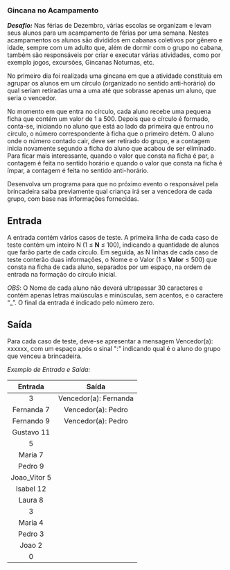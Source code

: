 ### **Gincana no Acampamento**

***Desafio:***
  Nas férias de Dezembro, várias escolas se organizam e levam seus 
alunos para um acampamento de férias por uma semana. Nestes acampamentos 
os alunos são divididos em cabanas coletivos por gênero e idade, sempre 
com um adulto que, além de dormir com o grupo no cabana, também são 
responsáveis por criar e executar várias atividades, como por exemplo 
jogos, excursões, Gincanas Noturnas, etc.

  No primeiro dia foi realizada uma gincana em que a atividade constituia 
em agrupar os alunos em um círculo (organizado no sentido anti-horário) do 
qual seriam retiradas uma a uma até que sobrasse apenas um aluno, que seria 
o vencedor.

  No momento em que entra no círculo, cada aluno recebe uma pequena ficha 
que contém um valor de 1 a 500. Depois que o círculo é formado, conta-se, 
iniciando no aluno que está ao lado da primeira que entrou no círculo, o 
número correspondente à ficha que o primeiro detém. O aluno onde o número 
contado cair, deve ser retirado do grupo, e a contagem inicia novamente 
segundo a ficha do aluno que acabou de ser eliminado. Para ficar mais 
interessante, quando o valor que consta na ficha é par, a contagem é feita 
no sentido horário e quando o valor que consta na ficha é ímpar, a contagem 
é feita no sentido anti-horário.

  Desenvolva um programa para que no próximo evento o responsável pela brincadeira 
saiba previamente qual criança irá ser a vencedora de cada grupo, com base nas 
informações fornecidas.

## Entrada
  A entrada contém vários casos de teste. A primeira linha de cada caso de teste 
contém um inteiro N (1 ≤ **N** ≤ 100), indicando a quantidade de alunos que farão parte 
de cada círculo. Em seguida, as N linhas de cada caso de teste conterão duas informações, 
o Nome e o Valor (1 ≤ **Valor** ≤ 500) que consta na ficha de cada aluno, separados por um 
espaço, na ordem de entrada na formação do círculo inicial.

  *OBS*: O Nome de cada aluno não deverá ultrapassar 30 caracteres e contém apenas letras 
maiúsculas e minúsculas, sem acentos, e o caractere “_”. O final da entrada é indicado 
pelo número zero.

## Saída
  Para cada caso de teste, deve-se apresentar a mensagem Vencedor(a): xxxxxx, com um espaço 
após o sinal ":" indicando qual é o aluno do grupo que venceu a brincadeira.

*Exemplo de Entrada e Saída:*

|   Entrada    |         Saída         |
| :----------: | :-------------------: |
|      3       | Vencedor(a): Fernanda |
|  Fernanda 7  |  Vencedor(a): Pedro   |
|  Fernando 9  |  Vencedor(a): Pedro   |
|  Gustavo 11  |                       |
|      5       |                       |
|   Maria 7    |                       |
|   Pedro 9    |                       |
| Joao_Vitor 5 |                       |
|  Isabel 12   |                       |
|   Laura 8    |                       |
|      3       |                       |
|   Maria 4    |                       |
|   Pedro 3    |                       |
|    Joao 2    |                       |
|      0       |                       |

